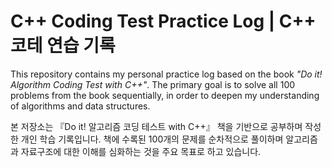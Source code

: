 # C++ Coding Test Practice Log | C++ 코테 연습 기록

This repository contains my personal practice log based on the book *"Do it! Algorithm Coding Test with C++"*. The primary goal is to solve all 100 problems from the book sequentially, in order to deepen my understanding of algorithms and data structures.


본 저장소는 『Do it! 알고리즘 코딩 테스트 with C++』 책을 기반으로 공부하며 작성한 개인 학습 기록입니다. 책에 수록된 100개의 문제를 순차적으로 풀이하며 알고리즘과 자료구조에 대한 이해를 심화하는 것을 주요 목표로 하고 있습니다.